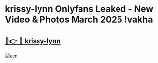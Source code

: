 # krissy-lynn Onlyfans Leaked - New Video & Photos March 2025 !vakha

# <h2><a href="https://kf4mbt.iuczelnia.edu.pl?title=krissy-lynn&ref=vakha">🔗👉 🔴 krissy-lynn</a></h2>

[![acn](https://github.com/user-attachments/assets/0f9c940e-d8b0-45ae-aac7-cd30a18b3e1c)](https://kf4mbt.iuczelnia.edu.pl?title=krissy-lynn&ref=vakha)

